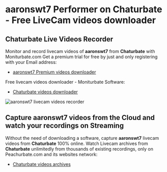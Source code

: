 # aaronswt7 Performer on Chaturbate - Free LiveCam videos downloader

## Chaturbate Live Videos Recorder

Monitor and record livecam videos of **aaronswt7** from **Chaturbate** with Moniturbate.com
Get a premium trial for free by just and only registering with your Email address:
* [aaronswt7 Premium videos downloader](https://moniturbate.com/request-demo-licence-key.html)

Free livecam videos downloader - Moniturbate Software:
* [Chaturbate videos downloader](https://moniturbate.com/moniturbate-download-software.html)

![aaronswt7 livecam videos recorder](https://peachurnet.com/templates/moniturbate-software.png)


## Capture aaronswt7 videos from the Cloud and watch your recordings on Streaming

Without the need of downloading a software, capture **aaronswt7** livecam videos from **Chaturbate** 100% online.
Watch Livecam archives from **Chaturbate** unlimitedly from thousands of existing recordings, only on Peachurbate.com and its websites network:
* [Chaturbate videos archives](https://peachurnet.com/)